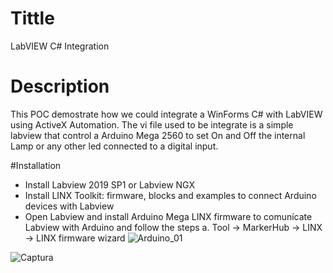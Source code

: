 # Tittle
LabVIEW C# Integration

# Description
This POC demostrate how we could integrate a WinForms C# with LabVIEW using ActiveX Automation. The vi file used to be integrate is a simple labview that control a Arduino Mega 2560 to set On and Off the internal Lamp or any other led connected to a digital input.

#Installation
* Install Labview 2019 SP1 or Labview  NGX
* Install LINX Toolkit: firmware, blocks and examples to connect Arduino devices with Labview
* Open Labview and install Arduino Mega LINX firmware to comunícate Labview with Arduino and follow the steps
    a. Tool -> MarkerHub -> LINX -> LINX firmware wizard
![Arduino_01](https://user-images.githubusercontent.com/1216181/74112532-c4af6880-4b9d-11ea-9bcb-629671bcd49e.png)


![Captura](https://user-images.githubusercontent.com/1216181/74112392-91b8a500-4b9c-11ea-80f1-cec4453eaa88.PNG)
